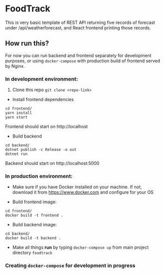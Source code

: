 # FoodTrack

This is very basic template of REST API returning five records of forecast under /api/weatherforecast, 
and React frontend printing those records. 

## How run this?

For now you can run backend and frontend separately for development purposes, or using `docker-compose`  with
production build of frontend served by Nginx.

### In development environment:

1. Clone this repo
`git clone <repo-link>`

* Install frontend dependencies
```
cd frontend/
yarn install
yarn start
```
Frontend should start on http://localhost

* Build backend
```
cd backend/
dotnet publish -c Release -o out
dotnet run
```

Backend should start on http://localhost:5000

### In production environment:

* Make sure if you have Docker installed on your machine. If not, download it from https://www.docker.com
and configure for your OS

* Build frontend image: 
```
cd frontend/
docker build -t frontend .
```

* Build backend image: 
```
cd backend/
docker build -t backend .
```

* Make all things **run** by typing `docker-compose up` from main project directory `foodtrack`

### Creating `docker-compose` for development in progress